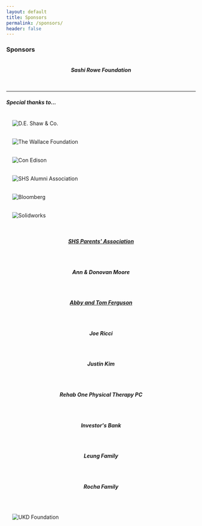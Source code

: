 ```yaml
---
layout: default
title: Sponsors
permalink: /sponsors/
header: false
---
```


<style>
  .row img {
    max-height: 6rem;
    padding: 1rem;
    display: block;
    margin: 0 auto;
    max-width: -webkit-fill-available;
  }
  h6 {
    max-height: 6rem;
    padding: 1rem;
    text-align: center;
  }
</style>

<div class="container">
  <div class="row">
    <div class="col s12">
      <h3>Sponsors</h3>
    </div>
  </div>
  <div class="row">
    <div class="col s6 l3">
      <h6><strong>Sashi Rowe Foundation</strong></h6>
    </div>
  </div>
  <hr>
  <div class="row">
    <div class="col s12">
      <h5>Special thanks to...</h5>
    </div>
    <div class="row">
      <div class="col s6 l3">
        <img alt="D.E. Shaw & Co." src="{{ 'assets/img/sponsors/deshaw.gif' | relative_url }}">
      </div>
      <div class="col s6 l3">
        <img alt="The Wallace Foundation" src="{{ 'assets/img/sponsors/wallacefoundation.gif' | relative_url }}">
      </div>
      <div class="col s6 l3">
        <img alt="Con Edison" src="{{ 'assets/img/sponsors/conedison.gif' | relative_url }}">
      </div>
      <div class="col s6 l3">
        <img alt="SHS Alumni Association" src="{{ 'assets/img/sponsors/shsaa.gif' | relative_url }}">
      </div>
    </div>
    <div class="row">
      <div class="col s6 l3">
        <img alt="Bloomberg" src="{{ 'assets/img/sponsors/bloomberg.gif' | relative_url }}">
      </div>
      <div class="col s6 l3">
        <img alt="Solidworks" src="{{ 'assets/img/sponsors/solidworks.png' | relative_url }}">
      </div>
      <div class="col s6 l3">
        <h6><a class="red-text" href="http://stuy-pa.org/home/"><strong>SHS Parents' Association</strong></a></h6>
      </div>
      <div class="col s6 l3">
        <h6><strong>Ann & Donovan Moore</strong></h6>
      </div>
    </div>
    <div class="row">
      <div class="col s6 l3">
        <h6><a class="red-text" href="http://www.coxandco.com/management/tom-ferguson.html"><strong>Abby and Tom Ferguson</strong></a></h6>
      </div>
      <div class="col s6 l3">
        <h6><strong>Joe Ricci</strong></h6>
      </div>
      <div class="col s6 l3">
        <h6><strong>Justin Kim</strong></h6>
      </div>
      <div class="col s6 l3">
        <h6><strong>Rehab One Physical Therapy PC</strong></h6>
      </div>
    </div>
    <div class="row">
      <div class="col s6 l3">
        <h6><strong>Investor's Bank</strong></h6>
      </div>
      <div class="col s6 l3">
        <h6><strong>Leung Family</strong></h6>
      </div>
      <div class="col s6 l3">
        <h6><strong>Rocha Family</strong></h6>
      </div>
      <div class="col s6 l3">
        <img alt="UKD Foundation" src="{{ 'assets/img/sponsors/ukdfoundation.png' | relative_url }}">
      </div>
    </div>
  </div>
</div>
